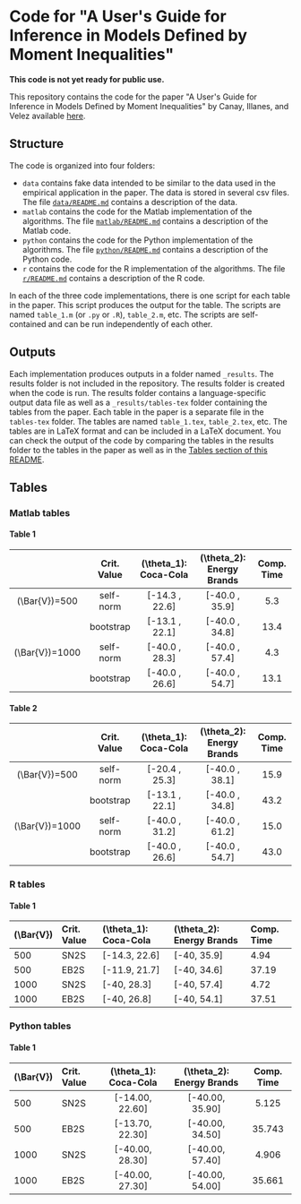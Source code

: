 # Code for "A User's Guide for Inference in Models Defined by Moment Inequalities"

**This code is not yet ready for public use.**

This repository contains the code for the paper "A User's Guide for Inference in Models Defined by Moment Inequalities" by Canay, Illanes, and Velez available [here](https://www.amilcarvelez.com/working_paper/guide_mi/).

## Structure

The code is organized into four folders:

* `data` contains fake data intended to be similar to the data used in the empirical application in the paper. The data is stored in several csv files. The file [`data/README.md`](data/README.md) contains a description of the data.
* `matlab` contains the code for the Matlab implementation of the algorithms. The file [`matlab/README.md`](matlab/README.md) contains a description of the Matlab code.
* `python` contains the code for the Python implementation of the algorithms. The file [`python/README.md`](python/README.md) contains a description of the Python code.
* `r` contains the code for the R implementation of the algorithms. The file [`r/README.md`](r/README.md) contains a description of the R code.

In each of the three code implementations, there is one script for each table in the paper. This script produces the output for the table. The scripts are named `table_1.m` (or `.py` or `.R`), `table_2.m`, etc. The scripts are self-contained and can be run independently of each other.

## Outputs

Each implementation produces outputs in a folder named `_results`. The results folder is not included in the repository. The results folder is created when the code is run. The results folder contains a language-specific output data file as well as a `_results/tables-tex` folder containing the tables from the paper. Each table in the paper is a separate file in the `tables-tex` folder. The tables are named `table_1.tex`, `table_2.tex`, etc. The tables are in LaTeX format and can be included in a LaTeX document. You can check the output of the code by comparing the tables in the results folder to the tables in the paper as well as in the [Tables section of this README](#tables).

## Tables

### Matlab tables

#### Table 1

|                  | Crit. Value | \(\theta_1\): Coca-Cola | \(\theta_2\): Energy Brands | Comp. Time |
| :--------------: | :---------: | :---------------------: | :-------------------------: | :--------: |
| \(\Bar{V}\)=500  |  self-norm  |    \[-14.3 , 22.6\]     |      \[-40.0 , 35.9\]       |    5.3     |
|                  |  bootstrap  |    \[-13.1 , 22.1\]     |      \[-40.0 , 34.8\]       |    13.4    |
| \(\Bar{V}\)=1000 |  self-norm  |    \[-40.0 , 28.3\]     |      \[-40.0 , 57.4\]       |    4.3     |
|                  |  bootstrap  |    \[-40.0 , 26.6\]     |      \[-40.0 , 54.7\]       |    13.1    |

#### Table 2

|                  | Crit. Value | \(\theta_1\): Coca-Cola | \(\theta_2\): Energy Brands | Comp. Time |
| :--------------: | :---------: | :---------------------: | :-------------------------: | :--------: |
| \(\Bar{V}\)=500  |  self-norm  |    \[-20.4 , 25.3\]     |      \[-40.0 , 38.1\]       |    15.9    |
|                  |  bootstrap  |    \[-13.1 , 22.1\]     |      \[-40.0 , 34.8\]       |    43.2    |
| \(\Bar{V}\)=1000 |  self-norm  |    \[-40.0 , 31.2\]     |      \[-40.0 , 61.2\]       |    15.0    |
|                  |  bootstrap  |    \[-40.0 , 26.6\]     |      \[-40.0 , 54.7\]       |    43.0    |

### R tables

#### Table 1

| \(\Bar{V}\) | Crit. Value | \(\theta_1\): Coca-Cola | \(\theta_2\): Energy Brands | Comp. Time |
| :---------- | :---------- | :---------------------- | :-------------------------- | :--------- |
| 500         | SN2S        | \[-14.3, 22.6\]         | \[-40, 35.9\]               | 4.94       |
| 500         | EB2S        | \[-11.9, 21.7\]         | \[-40, 34.6\]               | 37.19      |
| 1000        | SN2S        | \[-40, 28.3\]           | \[-40, 57.4\]               | 4.72       |
| 1000        | EB2S        | \[-40, 26.8\]           | \[-40, 54.1\]               | 37.51      |

### Python tables

#### Table 1

| \(\Bar{V}\) | Crit. Value | \(\theta_1\): Coca-Cola | \(\theta_2\): Energy Brands | Comp. Time |
| :---------- | :---------- | :---------------------: | :-------------------------: | :--------: |
| 500         | SN2S        |    \[-14.00, 22.60\]    |      \[-40.00, 35.90\]      |   5.125    |
| 500         | EB2S        |    \[-13.70, 22.30\]    |      \[-40.00, 34.50\]      |   35.743   |
| 1000        | SN2S        |    \[-40.00, 28.30\]    |      \[-40.00, 57.40\]      |   4.906    |
| 1000        | EB2S        |    \[-40.00, 27.30\]    |      \[-40.00, 54.00\]      |   35.661   |

